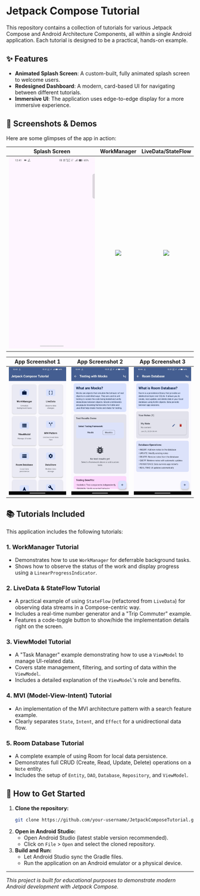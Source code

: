 # Jetpack Compose Tutorial

This repository contains a collection of tutorials for various Jetpack Compose and Android Architecture Components, all within a single Android application. Each tutorial is designed to be a practical, hands-on example.

## ✨ Features

- **Animated Splash Screen**: A custom-built, fully animated splash screen to welcome users.
- **Redesigned Dashboard**: A modern, card-based UI for navigating between different tutorials.
- **Immersive UI**: The application uses edge-to-edge display for a more immersive experience.

## 📸 Screenshots & Demos

Here are some glimpses of the app in action:

| Splash Screen | WorkManager | LiveData/StateFlow |
| :---: | :---: | :---: |
| <img src="app/src/main/res/raw/splash.gif" width="250"/> | <img src="app/src/main/res/raw/work%20manager.gif" width="250"/> | <img src="app/src/main/res/raw/live%20data.gif" width="250"/> |

| App Screenshot 1 | App Screenshot 2 | App Screenshot 3 |
| :---: | :---: | :---: |
| <img src="app/src/main/res/raw/s1.jpg" width="250"/> | <img src="app/src/main/res/raw/s2.jpg" width="250"/> | <img src="app/src/main/res/raw/s3.jpg" width="250"/> |

## 📚 Tutorials Included

This application includes the following tutorials:

### 1. WorkManager Tutorial
- Demonstrates how to use `WorkManager` for deferrable background tasks.
- Shows how to observe the status of the work and display progress using a `LinearProgressIndicator`.

### 2. LiveData & StateFlow Tutorial
- A practical example of using `StateFlow` (refactored from `LiveData`) for observing data streams in a Compose-centric way.
- Includes a real-time number generator and a "Trip Commuter" example.
- Features a code-toggle button to show/hide the implementation details right on the screen.

### 3. ViewModel Tutorial
- A "Task Manager" example demonstrating how to use a `ViewModel` to manage UI-related data.
- Covers state management, filtering, and sorting of data within the `ViewModel`.
- Includes a detailed explanation of the `ViewModel`'s role and benefits.

### 4. MVI (Model-View-Intent) Tutorial
- An implementation of the MVI architecture pattern with a search feature example.
- Clearly separates `State`, `Intent`, and `Effect` for a unidirectional data flow.

### 5. Room Database Tutorial
- A complete example of using Room for local data persistence.
- Demonstrates full CRUD (Create, Read, Update, Delete) operations on a `Note` entity.
- Includes the setup of `Entity`, `DAO`, `Database`, `Repository`, and `ViewModel`.

## 🚀 How to Get Started

1.  **Clone the repository:**
    ```bash
    git clone https://github.com/your-username/JetpackComposeTutorial.git
    ```
2.  **Open in Android Studio:**
    -   Open Android Studio (latest stable version recommended).
    -   Click on `File` > `Open` and select the cloned repository.
3.  **Build and Run:**
    -   Let Android Studio sync the Gradle files.
    -   Run the application on an Android emulator or a physical device.

---

*This project is built for educational purposes to demonstrate modern Android development with Jetpack Compose.*
